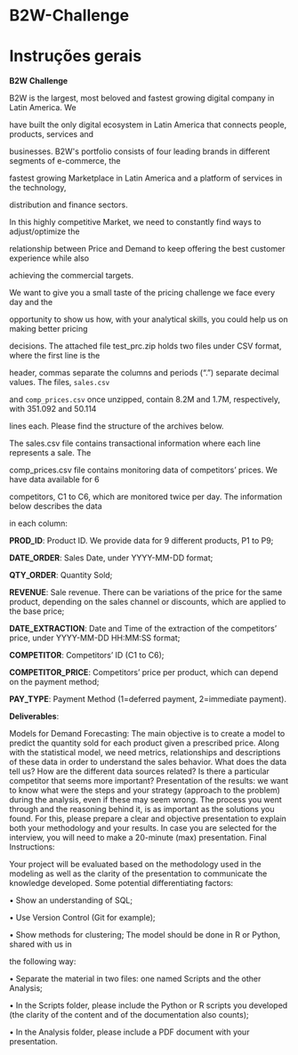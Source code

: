 # B2W-Challenge

# Instruções gerais

**B2W Challenge**



B2W is the largest, most beloved and fastest growing digital company in Latin America. We

have built the only digital ecosystem in Latin America that connects people, products, services and

businesses. B2W's portfolio consists of four leading brands in different segments of e-commerce, the

fastest growing Marketplace in Latin America and a platform of services in the technology,

distribution and finance sectors.



In this highly competitive Market, we need to constantly find ways to adjust/optimize the

relationship between Price and Demand to keep offering the best customer experience while also

achieving the commercial targets.

We want to give you a small taste of the pricing challenge we face every day and the

opportunity to show us how, with your analytical skills, you could help us on making better pricing

decisions. The attached file test_prc.zip holds two files under CSV format, where the first line is the

header, commas separate the columns and periods (“.”) separate decimal values. The files, `sales.csv`

and `comp_prices.csv` once unzipped, contain 8.2M and 1.7M, respectively, with 351.092 and 50.114

lines each. Please find the structure of the archives below.

The sales.csv file contains transactional information where each line represents a sale. The

comp_prices.csv file contains monitoring data of competitors’ prices. We have data available for 6

competitors, C1 to C6, which are monitored twice per day. The information below describes the data

in each column:



**PROD_ID**: Product ID. We provide data for 9 different products, P1 to P9;



**DATE_ORDER**: Sales Date, under YYYY-MM-DD format;

**QTY_ORDER**: Quantity Sold;

**REVENUE**: Sale revenue. There can be variations of the price for the same product, depending on the sales channel or discounts, which are applied to the base price;

**DATE_EXTRACTION**: Date and Time of the extraction of the competitors’ price, under YYYY-MM-DD HH:MM:SS format;

**COMPETITOR**: Competitors’ ID (C1 to C6);

**COMPETITOR_PRICE**: Competitors’ price per product, which can depend on the payment method;

**PAY_TYPE**: Payment Method (1=deferred payment, 2=immediate payment).

**Deliverables**:

Models for Demand Forecasting: The main objective is to create a model to predict the quantity sold for each product given a prescribed price. Along with the statistical model, we need metrics, relationships and descriptions of these data in order to understand the sales behavior. What does the data tell us? How are the different data sources related? Is there a particular competitor that seems more important?
Presentation of the results: we want to know what were the steps and your strategy (approach to the problem) during the analysis, even if these may seem wrong. The process you went through and the reasoning behind it, is as important as the solutions you found. For this, please prepare a clear and objective presentation to explain both your methodology and your results. In case you are selected for the interview, you will need to make a 20-minute (max) presentation.
Final Instructions:

Your project will be evaluated based on the methodology used in the modeling as well as the clarity of the presentation to communicate the knowledge developed. Some potential differentiating factors:

• Show an understanding of SQL;

• Use Version Control (Git for example);



• Show methods for clustering; The model should be done in R or Python, shared with us in

the following way:



• Separate the material in two files: one named Scripts and the other Analysis;

• In the Scripts folder, please include the Python or R scripts you developed (the clarity of the content and of the documentation also counts);

• In the Analysis folder, please include a PDF document with your presentation.
